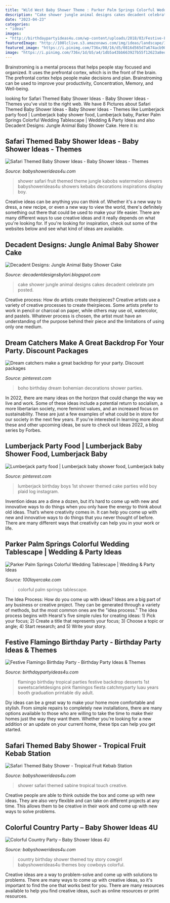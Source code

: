 ```yaml
---
title: "Wild West Baby Shower Theme : Parker Palm Springs Colorful Wedding Tablescape"
description: "Cake shower jungle animal designs cakes decadent celebrate pm posted"
date: "2023-04-23"
categories:
- "ideas"
images:
- "http://birthdaypartyideas4u.com/wp-content/uploads/2018/03/Festive-Flamingo-Birthday-Party-Desserts.jpg"
featuredImage: "http://100lclive.s3.amazonaws.com/img/ideas/landscape/130176.jpg"
featured_image: "https://i.pinimg.com/736x/08/16/d5/0816d565d7a674acb902619924b471e3.jpg"
image: "https://i.pinimg.com/736x/1d/b5/a4/1db5a43bb663927b55f12623a8ed9c91.jpg"
---
```



Brainstroming is a mental process that helps people stay focused and organized. It uses the prefrontal cortex, which is in the front of the brain. The prefrontal cortex helps people make decisions and plan. Brainstroming can be used to improve your productivity, Concentration, Memory, and Well-being.

	

		
looking for Safari Themed Baby Shower Ideas - Baby Shower Ideas - Themes you've visit to the right web. We have 8 Pictures about Safari Themed Baby Shower Ideas - Baby Shower Ideas - Themes like Lumberjack party food | Lumberjack baby shower food, Lumberjack baby, Parker Palm Springs Colorful Wedding Tablescape | Wedding &amp; Party Ideas and also Decadent Designs: Jungle Animal Baby Shower Cake. Here it is:
		
    
## Safari Themed Baby Shower Ideas - Baby Shower Ideas - Themes

<img loading=lazy src="http://www.babyshowerideas4u.com/wp-content/uploads/2014/05/safari-baby-shower-ideas-food-ideas-fruit-kebabs.jpg" onerror="this.onerror=null;this.src='https://tse3.mm.bing.net/th?id=OIP.Bbew9QhRBBtuWRka4XXfUwHaLJ&amp;pid=15.1';" alt="Safari Themed Baby Shower Ideas - Baby Shower Ideas - Themes">

_Source: babyshowerideas4u.com_

>shower safari fruit themed theme jungle kabobs watermelon skewers babyshowerideas4u showers kebabs decorations inspirations display boy. 

	

Creative ideas can be anything you can think of. Whether it's a new way to dress, a new recipe, or even a new way to view the world, there's definitely something out there that could be used to make your life easier. There are many different ways to use creative ideas and it really depends on what you're looking for. If you're looking for inspiration, check out some of the websites below and see what kind of ideas are available.

    
## Decadent Designs: Jungle Animal Baby Shower Cake

<img loading=lazy src="http://2.bp.blogspot.com/-wE3D4EG9ADk/UZhGYwmfLYI/AAAAAAAAAqU/YqUoWHUP08o/s1600/Baby+shower+cake+5-17-13+009.JPG" onerror="this.onerror=null;this.src='https://tse4.mm.bing.net/th?id=OIP.s1b6jl57ggq8jVNv8cCw8AHaJ4&amp;pid=15.1';" alt="Decadent Designs: Jungle Animal Baby Shower Cake">

_Source: decadentdesignsbylori.blogspot.com_

>cake shower jungle animal designs cakes decadent celebrate pm posted. 

	

Creative process: How do artists create theirpieces?
Creative artists use a variety of creative processes to create theirpieces. Some artists prefer to work in pencil or charcoal on paper, while others may use oil, watercolor, and pastels. Whatever process is chosen, the artist must have an understanding of the purpose behind their piece and the limitations of using only one medium.

    
## Dream Catchers Make A Great Backdrop For Your Party. Discount Packages

<img loading=lazy src="https://i.pinimg.com/736x/08/16/d5/0816d565d7a674acb902619924b471e3.jpg" onerror="this.onerror=null;this.src='https://tse2.mm.bing.net/th?id=OIP.B8ePy6CylImZtY_VBbx2nwHaHa&amp;pid=15.1';" alt="Dream catchers make a great backdrop for your party. Discount packages">

_Source: pinterest.com_

>boho birthday dream bohemian decorations shower parties. 

	

In 2022, there are many ideas on the horizon that could change the way we live and work. Some of these ideas include a potential return to socialism, a more libertarian society, more feminist values, and an increased focus on sustainability. These are just a few examples of what could be in store for our society in the next few years. If you're interested in learning more about these and other upcoming ideas, be sure to check out Ideas 2022, a blog series by Forbes.

    
## Lumberjack Party Food | Lumberjack Baby Shower Food, Lumberjack Baby

<img loading=lazy src="https://i.pinimg.com/736x/1d/b5/a4/1db5a43bb663927b55f12623a8ed9c91.jpg" onerror="this.onerror=null;this.src='https://tse1.mm.bing.net/th?id=OIP.8XLmud6op8GjBmmO8zIZ5AHaJ3&amp;pid=15.1';" alt="Lumberjack party food | Lumberjack baby shower food, Lumberjack baby">

_Source: pinterest.com_

>lumberjack birthday boys 1st shower themed cake parties wild boy plaid log instagram. 

	

Invention ideas are a dime a dozen, but it’s hard to come up with new and innovative ways to do things when you only have the energy to think about old ideas. That’s where creativity comes in. It can help you come up with new and innovative ways to do things that you never thought of before. There are many different ways that creativity can help you in your work or life.

    
## Parker Palm Springs Colorful Wedding Tablescape | Wedding &amp; Party Ideas

<img loading=lazy src="http://100lclive.s3.amazonaws.com/img/ideas/landscape/130176.jpg" onerror="this.onerror=null;this.src='https://tse2.mm.bing.net/th?id=OIP.q7A-li6r_pDXV_H9Z1LDjwHaLH&amp;pid=15.1';" alt="Parker Palm Springs Colorful Wedding Tablescape | Wedding &amp; Party Ideas">

_Source: 100layercake.com_

>colorful palm springs tablescape. 

	

The Idea Process: How do you come up with ideas?
Ideas are a big part of any business or creative project. They can be generated through a variety of methods, but the most common ones are the "idea process." The idea process begins with Hearst's five simple rules for creating ideas: 1) Pick your focus; 2) Create a title that represents your focus; 3) Choose a topic or angle; 4) Start research; and 5) Write your story.

    
## Festive Flamingo Birthday Party - Birthday Party Ideas &amp; Themes

<img loading=lazy src="http://birthdaypartyideas4u.com/wp-content/uploads/2018/03/Festive-Flamingo-Birthday-Party-Desserts.jpg" onerror="this.onerror=null;this.src='https://tse3.mm.bing.net/th?id=OIP.HgxBWWcwJbjM7YSFhY_tYgHaIf&amp;pid=15.1';" alt="Festive Flamingo Birthday Party - Birthday Party Ideas &amp; Themes">

_Source: birthdaypartyideas4u.com_

>flamingo birthday tropical parties festive backdrop desserts 1st sweetscarletdesigns pink flamingos fiesta catchmyparty luau years booth graduation printable diy adult. 

	

Diy ideas can be a great way to make your home more comfortable and stylish. From simple repairs to completely new installations, there are many options available to those who are willing to take the time to make their homes just the way they want them. Whether you're looking for a new addition or an update on your current home, these tips can help you get started.

    
## Safari Themed Baby Shower - Tropical Fruit Kebab Station

<img loading=lazy src="https://babyshowerideas4u.com/wp-content/uploads/2014/05/Safari-Themed-Baby-Shower-Tablescape-600x923.jpg" onerror="this.onerror=null;this.src='https://tse1.mm.bing.net/th?id=OIP.T8oks59z-f3DBf9kjgetpwHaLZ&amp;pid=15.1';" alt="Safari Themed Baby Shower - Tropical Fruit Kebab Station">

_Source: babyshowerideas4u.com_

>shower safari themed sabine tropical touch creative. 

	

Creative people are able to think outside the box and come up with new ideas. They are also very flexible and can take on different projects at any time. This allows them to be creative in their work and come up with new ways to solve problems.

    
## Colorful Country Party – Baby Shower Ideas 4U

<img loading=lazy src="https://babyshowerideas4u.com/wp-content/uploads/2014/01/1150960_555846181149595_2099315832_n.jpg" onerror="this.onerror=null;this.src='https://tse2.mm.bing.net/th?id=OIP.jiZ1s_JFzF42XUrONEhcrgHaE8&amp;pid=15.1';" alt="Colorful Country Party – Baby Shower Ideas 4U">

_Source: babyshowerideas4u.com_

>country birthday shower themed toy story cowgirl babyshowerideas4u themes boy cowboys colorful. 

	

Creative ideas are a way to problem-solve and come up with solutions to problems. There are many ways to come up with creative ideas, so it's important to find the one that works best for you. There are many resources available to help you find creative ideas, such as online resources or print resources.

